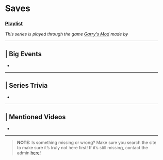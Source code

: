 # Saves
### [Playlist](https://www.youtube.com/playlist?list=PLwljWXtmIKiTQqAZt0CfbR7xm-XUEvZP2)
*This series is played through the game [Garry's Mod]() made by []()*

----

## | Big Events
- 

----

## | Series Trivia
- 

----
 
## | Mentioned Videos
- []()
 
----
 
> **NOTE:** Is something missing or wrong? Make sure you search the site to make sure it’s truly not here first! If it’s still missing, contact the admin [here](../chapter_2.html)!